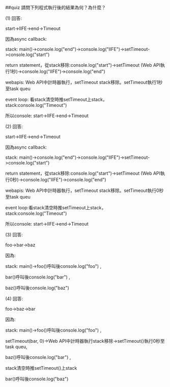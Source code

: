 ##quiz
請問下列程式執行後的結果為何？為什麼？

(1) 
回答:

start->IIFE->end->Timeout

因為async callback:

stack: main()->console.log("end")->console.log("IIFE")->setTimeout->console.log("start")

return statement，從stack移除:console.log("start")->setTimeout (Web API執行1秒)->console.log("IIFE")->console.log("end")

webapis: Web API中計時器執行，setTimeout stack移除。setTimeout執行1秒至task queu

event loop: 看stack清空時推setTimeout上stack，stack:console.log("Timeout")

所以console: start->IIFE->end->Timeout

(2) 
回答:

start->IIFE->end->Timeout

因為async callback:

stack: main()->console.log("end")->console.log("IIFE")->setTimeout->console.log("start")

return statement，從stack移除:console.log("start")->setTimeout (Web API執行0秒)->console.log("IIFE")->console.log("end")

webapis: Web API中計時器執行，setTimeout stack移除。setTimeout執行0秒至task queu

event loop:看stack清空時推setTimeout上stack，stack:console.log("Timeout")

所以console: start->IIFE->end->Timeout

(3) 
回答:

foo->bar->baz

因為:

stack:
main()->foo()呼叫後console.log("foo") ,

bar()呼叫後console.log("bar") ,

baz()呼叫後console.log("baz")

(4) 
回答:

foo->baz->bar

因為:

stack:
main()->foo()呼叫後console.log("foo") ,

setTimeout(bar, 0)->Web API中計時器執行stack移除->setTimeout()執行0秒至task queu,

baz()呼叫後console.log("bar") ,

stack清空時推setTimeout()上stack

bar()呼叫後console.log("baz")
